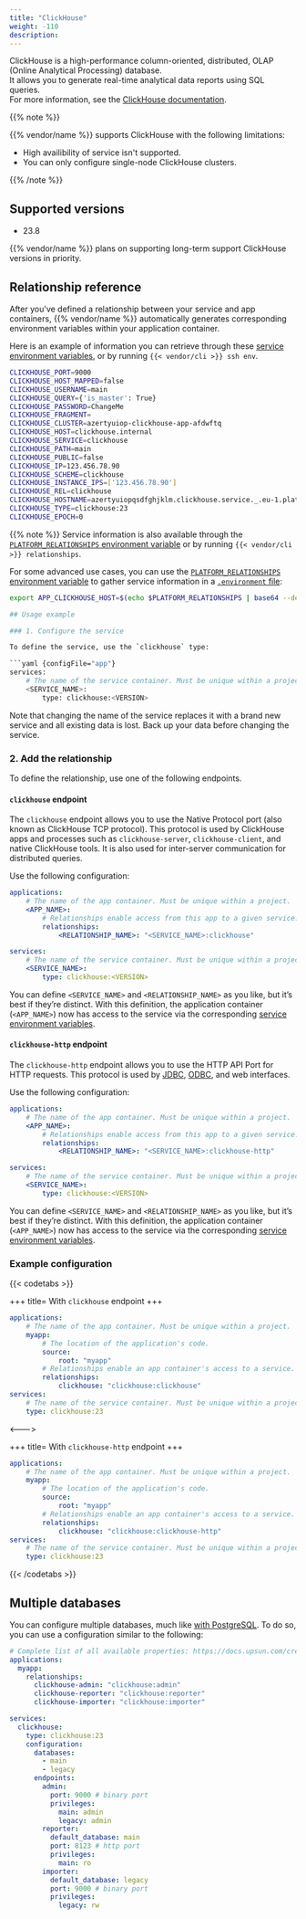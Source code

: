 ```yaml
---
title: "ClickHouse"
weight: -110
description:
---
```


ClickHouse is a high-performance column-oriented, distributed, OLAP (Online Analytical Processing) database.</br>
It allows you to generate real-time analytical data reports using SQL queries.</br>
For more information, see the [ClickHouse documentation](https://ClickHouse.com/docs).

{{% note %}}

{{% vendor/name %}} supports ClickHouse with the following limitations:

- High availibility of service isn't supported.
- You can only configure single-node ClickHouse clusters.

{{% /note %}}

## Supported versions

- 23.8

{{% vendor/name %}} plans on supporting long-term support ClickHouse versions in priority.

## Relationship reference

After you've defined a relationship between your service and app containers, {{% vendor/name %}} automatically generates corresponding environment variables within your application container.

Here is an example of information you can retrieve through these [service environment variables](/development/variables/_index.md#service-specific-variables),
or by running `{{< vendor/cli >}} ssh env`.

```bash
CLICKHOUSE_PORT=9000
CLICKHOUSE_HOST_MAPPED=false
CLICKHOUSE_USERNAME=main
CLICKHOUSE_QUERY={'is_master': True}
CLICKHOUSE_PASSWORD=ChangeMe
CLICKHOUSE_FRAGMENT=
CLICKHOUSE_CLUSTER=azertyuiop-clickhouse-app-afdwftq
CLICKHOUSE_HOST=clickhouse.internal
CLICKHOUSE_SERVICE=clickhouse
CLICKHOUSE_PATH=main
CLICKHOUSE_PUBLIC=false
CLICKHOUSE_IP=123.456.78.90
CLICKHOUSE_SCHEME=clickhouse
CLICKHOUSE_INSTANCE_IPS=['123.456.78.90']
CLICKHOUSE_REL=clickhouse
CLICKHOUSE_HOSTNAME=azertyuiopqsdfghjklm.clickhouse.service._.eu-1.platformsh.site
CLICKHOUSE_TYPE=clickhouse:23
CLICKHOUSE_EPOCH=0
```

{{% note %}}
Service information is also available through the [`PLATFORM_RELATIONSHIPS` environment variable](/development/variables/use-variables.md#use-provided-variables)
or by running `{{< vendor/cli >}} relationships`. 

For some advanced use cases, you can use the [`PLATFORM_RELATIONSHIPS` environment variable](/development/variables/use-variables.md#use-provided-variables) to gather service information in a [`.environment` file](/development/variables/set-variables.md#use-env-files):
```bash {location=".environment"}
export APP_CLICKHOUSE_HOST=$(echo $PLATFORM_RELATIONSHIPS | base64 --decode | jq -r ".clickhouse[0].host")

## Usage example

### 1. Configure the service

To define the service, use the `clickhouse` type:

```yaml {configFile="app"}
services:
    # The name of the service container. Must be unique within a project.
    <SERVICE_NAME>:
        type: clickhouse:<VERSION>
```

Note that changing the name of the service replaces it with a brand new service and all existing data is lost. Back up your data before changing the service.

### 2. Add the relationship

To define the relationship, use one of the following endpoints.

#### `clickhouse` endpoint

The `clickhouse` endpoint allows you to use the Native Protocol port (also known as ClickHouse TCP protocol).
This protocol is used by ClickHouse apps and processes such as `clickhouse-server`, `clickhouse-client`, and native ClickHouse tools. It is also used for inter-server communication for distributed queries.

Use the following configuration:

```yaml {configFile="app"}
applications:
    # The name of the app container. Must be unique within a project.
    <APP_NAME>:
        # Relationships enable access from this app to a given service.
        relationships:
            <RELATIONSHIP_NAME>: "<SERVICE_NAME>:clickhouse"

services:
    # The name of the service container. Must be unique within a project.
    <SERVICE_NAME>:
        type: clickhouse:<VERSION>
```

You can define ``<SERVICE_NAME>`` and ``<RELATIONSHIP_NAME>`` as you like, but it’s best if they’re distinct.
With this definition, the application container (``<APP_NAME>``) now has access to the service via the corresponding [service environment variables](/development/variables/_index.md#service-specific-variables).

#### `clickhouse-http` endpoint

The `clickhouse-http` endpoint allows you to use the HTTP API Port for HTTP requests.
This protocol is used by [JDBC](https://docs.oracle.com/javase/8/docs/technotes/guides/jdbc/), [ODBC](https://learn.microsoft.com/en-us/sql/odbc/microsoft-open-database-connectivity-odbc?view=sql-server-ver16), and web interfaces.

Use the following configuration:

```yaml {configFile="app"}
applications:
    # The name of the app container. Must be unique within a project.
    <APP_NAME>:
        # Relationships enable access from this app to a given service.
        relationships:
            <RELATIONSHIP_NAME>: "<SERVICE_NAME>:clickhouse-http"

services:
    # The name of the service container. Must be unique within a project.
    <SERVICE_NAME>:
        type: clickhouse:<VERSION>
```

You can define ``<SERVICE_NAME>`` and ``<RELATIONSHIP_NAME>`` as you like, but it’s best if they’re distinct.
With this definition, the application container (``<APP_NAME>``) now has access to the service via the corresponding [service environment variables](/development/variables/_index.md#service-specific-variables).

### Example configuration

{{< codetabs >}}

+++
title= With ``clickhouse`` endpoint
+++

```yaml {configFile="app"}
applications:
    # The name of the app container. Must be unique within a project.
    myapp:
        # The location of the application's code.
        source:
            root: "myapp"
        # Relationships enable an app container's access to a service.
        relationships:
            clickhouse: "clickhouse:clickhouse"
services:
    # The name of the service container. Must be unique within a project.
    type: clickhouse:23
```

<--->

+++
title= With ``clickhouse-http`` endpoint
+++

```yaml {configFile="app"}
applications:
    # The name of the app container. Must be unique within a project.
    myapp:
        # The location of the application's code.
        source:
            root: "myapp"
        # Relationships enable an app container's access to a service.
        relationships:
            clickhouse: "clickhouse:clickhouse-http"
services:
    # The name of the service container. Must be unique within a project.
    type: clickhouse:23
```

{{< /codetabs >}}

## Multiple databases

You can configure multiple databases, much like [with PostgreSQL](/add-services/postgresql.md#multiple-databases).
To do so, you can use a configuration similar to the following:

```yaml {configFile="app"}
# Complete list of all available properties: https://docs.upsun.com/create-apps/app-reference.html
applications:
  myapp:
    relationships:
      clickhouse-admin: "clickhouse:admin"
      clickhouse-reporter: "clickhouse:reporter"
      clickhouse-importer: "clickhouse:importer"

services:
  clickhouse:
    type: clickhouse:23
    configuration:
      databases:
        - main
        - legacy
      endpoints:
        admin:
          port: 9000 # binary port
          privileges:
            main: admin
            legacy: admin
        reporter:
          default_database: main
          port: 8123 # http port
          privileges:
            main: ro
        importer:
          default_database: legacy
          port: 9000 # binary port
          privileges:
            legacy: rw
```

